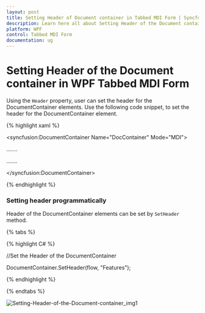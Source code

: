 ```yaml
---
layout: post
title: Setting Header of Document container in Tabbed MDI Form | Syncfusion®
description: Learn here all about Setting Header of the Document container support in Syncfusion® WPF Tabbed MDI Form (DocumentContainer) control and more.
platform: WPF
control: Tabbed MDI Form
documentation: ug
---
```


# Setting Header of the Document container in WPF Tabbed MDI Form

Using the `Header` property, user can set the header for the DocumentContainer elements. Use the following code snippet, to set the header for the DocumentContainer element.


{% highlight xaml %}

<!-- Adding Document Container -->

<syncfusion:DocumentContainer Name="DocContainer"  Mode="MDI">

<FlowDocumentScrollViewer x:Name="flow" syncfusion:DocumentContainer.Header="Features">

</FlowDocumentScrollViewer>

…....

…....

</syncfusion:DocumentContainer>

{% endhighlight %}

### Setting header programmatically

Header of the DocumentContainer elements can be set by `SetHeader` method. 

{% tabs %}

{% highlight C# %}

//Set the Header of the DocumentContainer

DocumentContainer.SetHeader(flow, "Features");

{% endhighlight %}

{% endtabs %}

![Setting-Header-of-the-Document-container_img1](Setting-Header-of-the-Document-container_images/Setting-Header-of-the-Document-container_img1.jpeg)



